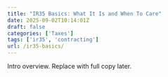 ```yaml
---
title: "IR35 Basics: What It Is and When To Care"
date: 2025-09-02T10:14:01Z
draft: false
categories: ['Taxes']
tags: ['ir35', 'contracting']
url: /ir35-basics/
---
```

Intro overview. Replace with full copy later.
